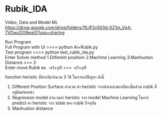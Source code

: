 # Rubik_IDA
Video, Data and Model ML   
https://drive.google.com/drive/folders/1fLiP2y503d-XZ1m_Vp4-7VDwcDO8eqjG?usp=sharing  

Run Program  
Full Program with UI >>>>  python Ai+Rubik.py  
Test program >>>>  python test_rubik_ida.py  
Enter Solver method 1.Diiferent positioin  2.Machine Learning  3.Manhuston Distance >>> 2  
Enter move Rubik ex. -x1+y0 >>>  -x1+y0  


function heristic ที่ต่างกันจำนวน 3 วิธี ในการแก้ปัญหา ดังนี้   
1.	Different Position Surface คำนวน ค่า heristic จากตำแหน่งของสีของชิ้นส่วน rubik ที่อยู่ผิดตำแหน่ง  
2.	Regression model คำนวนค่า heristic จาก model Machine Learning ในการ predict ค่า heristic จาก state ของ rubik ปัจจุบัน   
3.	Manhuston distance 
